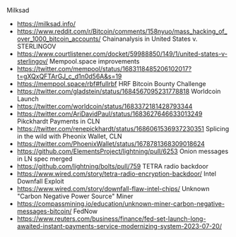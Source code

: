 Milksad
  - <https://milksad.info/>
  - <https://www.reddit.com/r/Bitcoin/comments/158nyuo/mass_hacking_of_over_1000_bitcoin_accounts/>
Chainanalysis in United States v. STERLINGOV
  - <https://www.courtlistener.com/docket/59988850/149/1/united-states-v-sterlingov/>
Mempool.space improvements
  - <https://twitter.com/mempool/status/1683118485206102017?t=gXQxQFTArGJ_c_d1n0d56A&s=19>
  - <https://mempool.space/rbf#fullrbf>
HRF Bitcoin Bounty Challenge
  - <https://twitter.com/gladstein/status/1684567095231778818>
Worldcoin Launch
  - <https://twitter.com/worldcoin/status/1683372181428793344>
  - <https://twitter.com/AriDavidPaul/status/1683627646633013249>
Pikckhardt Payments in CLN
  - <https://twitter.com/renepickhardt/status/1686061536937230351>
Splicing in the wild with Pheonix Wallet, CLN
  - <https://twitter.com/PhoenixWallet/status/1678781368309018624>
  - <https://github.com/ElementsProject/lightning/pull/6253>
Onion messages in LN spec merged
  - <https://github.com/lightning/bolts/pull/759>
TETRA radio backdoor
  - <https://www.wired.com/story/tetra-radio-encryption-backdoor/>
Intel Downfall Exploit
  - <https://www.wired.com/story/downfall-flaw-intel-chips/>
Unknown "Carbon Negative Power Source" Miner
  - <https://compassmining.io/education/unknown-miner-carbon-negative-messages-bitcoin/>
FedNow
  - <https://www.reuters.com/business/finance/fed-set-launch-long-awaited-instant-payments-service-modernizing-system-2023-07-20/>
